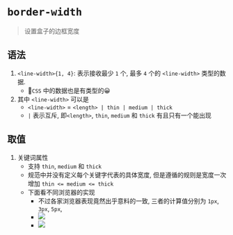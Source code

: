 # `border-width`
> 设置盒子的边框宽度
## 语法
1.  `<line-width>{1, 4}`: 表示接收最少 `1` 个, 最多 `4` 个的 `<line-width>` 类型的数据.
    - 📕`CSS` 中的数据也是有类型的😀
2. 其中 `<line-width>` 可以是
    - `<line-width>` = `<length> | thin | medium | thick`
    - `|` 表示互斥, 即`<length>`, `thin`, `medium` 和 `thick` 有且只有一个能出现
## 取值
1. 关键词属性
    - 支持 `thin`, `medium` 和 `thick`
    - 规范中并没有定义每个关键字代表的具体宽度, 但是遵循的规则是宽度一次增加 `thin <= medium <= thick`
    - 下面看不同浏览器的实现
      - 不过各家浏览器表现竟然出乎意料的一致, 三者的计算值分别为 `1px`, `3px`, `5px`,
      - ![](../../image/Snipaste_2022-02-22_22-19-58.png)
      - ![](../../image/Snipaste_2022-02-22_22-20-42.png)